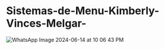 # Sistemas-de-Menu-Kimberly-Vinces-Melgar-

![WhatsApp Image 2024-06-14 at 10 06 43 PM](https://github.com/Kimberly168888/Sistemas-de-Menu-Kimberly-Vinces-Melgar-/assets/169225018/888968ce-32a5-4e91-8c92-d3549941a2c8)

